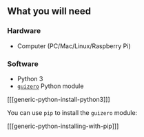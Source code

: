 ## What you will need

### Hardware

* Computer (PC/Mac/Linux/Raspberry Pi)

### Software

* Python 3
* [`guizero`](https://lawsie.github.io/guizero/) Python module

[[[generic-python-install-python3]]]

You can use `pip` to install the `guizero` module: 

[[[generic-python-installing-with-pip]]]
